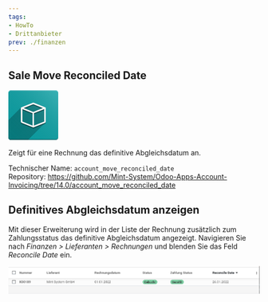 ```yaml
---
tags:
- HowTo
- Drittanbieter
prev: ./finanzen
---
```

## Sale Move Reconciled Date
![icon_oms_box](assets/icon_oms_box.png)

Zeigt für eine Rechnung das definitive Abgleichsdatum an.           

Technischer Name: `account_move_reconciled_date`\
Repository: <https://github.com/Mint-System/Odoo-Apps-Account-Invoicing/tree/14.0/account_move_reconciled_date>

## Definitives Abgleichsdatum anzeigen

Mit dieser Erweiterung wird in der Liste der Rechnung zusätzlich zum Zahlungsstatus das definitive Abgleichsdatum angezeigt. Navigieren Sie nach *Finanzen > Lieferanten > Rechnungen* und blenden Sie das Feld *Reconcile Date* ein.

![Sale Move Reconciled Date](assets/Sale%20Move%20Reconciled%20Date.png)
